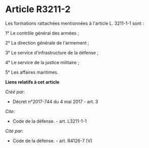 # Article R3211-2

Les formations rattachées mentionnées à l'article L. 3211-1-1 sont : 

1° Le contrôle général des armées ; 

2° La direction générale de l'armement ; 

3° Le service d'infrastructure de la défense ; 

4° Le service de la justice militaire ; 

5° Les affaires maritimes.

**Liens relatifs à cet article**

_Créé par_:

  - Décret n°2017-744 du 4 mai 2017 - art. 3

_Cite_:

  - Code de la défense. - art. L3211-1-1

_Cité par_:

  - Code de la défense. - art. R4126-7 (V)
